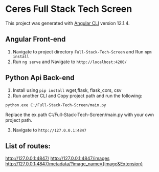 # Ceres Full Stack Tech Screen

This project was generated with [Angular CLI](https://github.com/angular/angular-cli) version 12.1.4.

## Angular Front-end
1. Navigate to project directory `Full-Stack-Tech-Screen` and Run `npm install`
2. Run `ng serve` and Navigate to `http://localhost:4200/`


## Python Api Back-end
1. Install using `pip install` wget,flask, flask_cors, csv
2. Run another CLI and Copy project path and run the following:

``
python.exe C:/Full-Stack-Tech-Screen/main.py
``

Replace the ex.path C:/Full-Stack-Tech-Screen/main.py with your own project path.

3. Navigate to `http://127.0.0.1:4847`

## List of routes:
http://127.0.0.1:4847/
http://127.0.0.1:4847/images
http://127.0.0.1:4847/metadata/?image_name={image&Extension}



